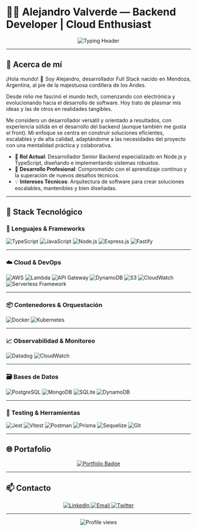 # 👨‍💻 Alejandro Valverde — Backend Developer | Cloud Enthusiast

<div align="center">
  <img src="https://readme-typing-svg.demolab.com?font=Fira+Code&weight=600&size=22&duration=4000&pause=1000&color=5BCDEC&center=true&vCenter=true&width=600&lines=Backend+Developer+especializado+en+Node.js+%26+TypeScript;Arquitecturas+escalables+y+serverless;Eficiencia%2C+adaptabilidad+y+precisión" alt="Typing Header" />
</div>

---

## 🧭 Acerca de mí

<p align="justify">
¡Hola mundo! 👋 Soy Alejandro, desarrollador Full Stack nacido en Mendoza, Argentina, al pie de la majestuosa cordillera de los Andes. 

Desde niño me fascinó el mundo tech, comenzando con electrónica y evolucionando hacia el desarrollo de software. Hoy trato de plasmar mis ideas y las de otros en realidades tangibles.

Me considero un desarrollador versátil y orientado a resultados, con experiencia sólida en el desarrollo del backend (aunque también me gusta el front). Mi enfoque se centra en construir soluciones eficientes, escalables y de alta calidad, adaptándome a las necesidades del proyecto con una mentalidad práctica y colaborativa.

- 🔭 **Rol Actual**: Desarrollador Senior Backend especializado en Node.js y TypeScript, diseñando e implementando sistemas robustos.
- 🌱 **Desarrollo Profesional**: Comprometido con el aprendizaje continuo y la superación de nuevos desafíos técnicos.
- 💡 **Intereses Técnicos**: Arquitectura de software para crear soluciones escalables, mantenibles y bien diseñadas.
</p>

---

## 🧰 Stack Tecnológico

### 🧠 Lenguajes & Frameworks

![TypeScript](https://img.shields.io/badge/-TypeScript-3178C6?style=flat-square&logo=typescript&logoColor=white)
![JavaScript](https://img.shields.io/badge/-JavaScript-F7DF1E?style=flat-square&logo=javascript&logoColor=black)
![Node.js](https://img.shields.io/badge/-Node.js-339933?style=flat-square&logo=node.js&logoColor=white)
![Express.js](https://img.shields.io/badge/-Express-000000?style=flat-square&logo=express&logoColor=white)
![Fastify](https://img.shields.io/badge/-Fastify-20232a?style=flat-square&logo=fastify&logoColor=white)

---

### ☁️ Cloud & DevOps

![AWS](https://img.shields.io/badge/-AWS-232F3E?style=flat-square&logo=amazonaws&logoColor=white)
![Lambda](https://img.shields.io/badge/-Lambda-F90?style=flat-square&logo=aws-lambda&logoColor=white)
![API Gateway](https://img.shields.io/badge/-API_Gateway-FF4F8B?style=flat-square&logo=amazon-api-gateway&logoColor=white)
![DynamoDB](https://img.shields.io/badge/-DynamoDB-4053D6?style=flat-square&logo=amazon-dynamodb&logoColor=white)
![S3](https://img.shields.io/badge/-S3-569A31?style=flat-square&logo=amazon-s3&logoColor=white)
![CloudWatch](https://img.shields.io/badge/-CloudWatch-FF9900?style=flat-square&logo=amazoncloudwatch&logoColor=white)
![Serverless Framework](https://img.shields.io/badge/-Serverless-FD5750?style=flat-square&logo=serverless&logoColor=white)

---

### 📦 Contenedores & Orquestación

![Docker](https://img.shields.io/badge/-Docker-2496ED?style=flat-square&logo=docker&logoColor=white)
![Kubernetes](https://img.shields.io/badge/-Kubernetes-326CE5?style=flat-square&logo=kubernetes&logoColor=white)

---

### 📈 Observabilidad & Monitoreo

![Datadog](https://img.shields.io/badge/-Datadog-632CA6?style=flat-square&logo=datadog&logoColor=white)
![CloudWatch](https://img.shields.io/badge/-CloudWatch-FF9900?style=flat-square&logo=amazoncloudwatch&logoColor=white)

---

### 🗃️ Bases de Datos

![PostgreSQL](https://img.shields.io/badge/-PostgreSQL-4169E1?style=flat-square&logo=postgresql&logoColor=white)
![MongoDB](https://img.shields.io/badge/-MongoDB-47A248?style=flat-square&logo=mongodb&logoColor=white)
![SQLite](https://img.shields.io/badge/-SQLite-003B57?style=flat-square&logo=sqlite&logoColor=white)
![DynamoDB](https://img.shields.io/badge/-DynamoDB-4053D6?style=flat-square&logo=amazon-dynamodb&logoColor=white)

---

### 🧪 Testing & Herramientas

![Jest](https://img.shields.io/badge/-Jest-C21325?style=flat-square&logo=jest&logoColor=white)
![Vitest](https://img.shields.io/badge/-Vitest-6E9F18?style=flat-square&logo=vitest&logoColor=white)
![Postman](https://img.shields.io/badge/-Postman-FF6C37?style=flat-square&logo=postman&logoColor=white)
![Prisma](https://img.shields.io/badge/-Prisma-2D3748?style=flat-square&logo=prisma&logoColor=white)
![Sequelize](https://img.shields.io/badge/-Sequelize-52B0E7?style=flat-square&logo=sequelize&logoColor=white)
![Git](https://img.shields.io/badge/-Git-F05032?style=flat-square&logo=git&logoColor=white)

---

## 🌐 Portafolio

<p align="center">
  <a href="https://alevalverde.github.io/Portfolio/" target="_blank">
    <img src="https://img.shields.io/badge/Ver_Portafolio-000000?style=for-the-badge&logo=github&logoColor=white" alt="Portfolio Badge"/>
  </a>
</p>

---

## 📫 Contacto

<p align="center">
  <a href="https://linkedin.com/in/alejandro-valverde-fullstackdeveolper" target="_blank">
    <img src="https://img.shields.io/badge/LinkedIn-0077B5?style=for-the-badge&logo=linkedin&logoColor=white" alt="LinkedIn"/>
  </a>
  <a href="mailto:alevalverdev8@hotmail.com">
    <img src="https://img.shields.io/badge/Email-D14836?style=for-the-badge&logo=gmail&logoColor=white" alt="Email"/>
  </a>
  <a href="https://twitter.com/AleRValverde" target="_blank">
    <img src="https://img.shields.io/badge/Twitter-1DA1F2?style=for-the-badge&logo=twitter&logoColor=white" alt="Twitter"/>
  </a>
</p>

---

<div align="center">
  <img src="https://komarev.com/ghpvc/?username=alevalverde&label=Profile%20views&color=0e75b6&style=flat" alt="Profile views" /> 
</div>
